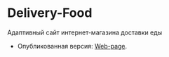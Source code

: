 # Delivery-Food
Адаптивный сайт интернет-магазина доставки еды
* Опубликованная версия: [Web-page](https://mrkabin.github.io/Delivery-Food/).
